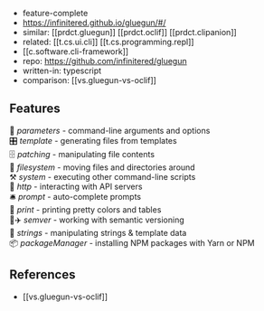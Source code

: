 
- feature-complete
- https://infinitered.github.io/gluegun/#/
- similar: [[prdct.gluegun]] [[prdct.oclif]] [[prdct.clipanion]]
- related: [[t.cs.ui.cli]] [[t.cs.programming.repl]]
- [[c.software.cli-framework]]
- repo: https://github.com/infinitered/gluegun
- written-in: typescript
- comparison: [[vs.gluegun-vs-oclif]]

## Features

🌯 _parameters_ - command-line arguments and options  
🎛 _template_ - generating files from templates  
🗄 _patching_ - manipulating file contents  
💾 _filesystem_ - moving files and directories around  
⚒ _system_ - executing other command-line scripts  
🎅 _http_ - interacting with API servers  
🛎 _prompt_ - auto-complete prompts  
💃 _print_ - printing pretty colors and tables  
👩✈️ _semver_ - working with semantic versioning  
🎻 _strings_ - manipulating strings & template data  
📦 _packageManager_ - installing NPM packages with Yarn or NPM


## References

- [[vs.gluegun-vs-oclif]]